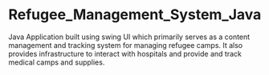 # Refugee_Management_System_Java
Java Application built using swing UI which primarily serves as a content management and tracking system for managing refugee camps. It also provides infrastructure to interact with hospitals and provide and track medical camps and supplies.
